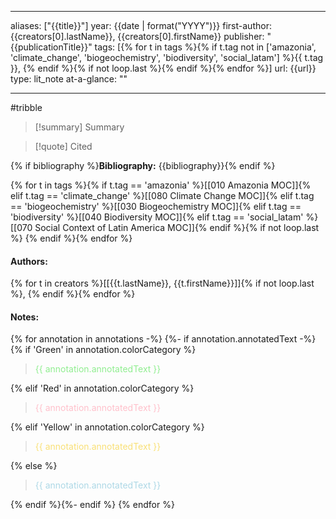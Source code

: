   
---
aliases: ["{{title}}"] 
year: {{date | format("YYYY")}} 
first-author: {{creators[0].lastName}}, {{creators[0].firstName}}
publisher: "{{publicationTitle}}" 
tags: [{% for t in tags %}{% if t.tag not in ['amazonia', 'climate_change', 'biogeochemistry', 'biodiversity', 'social_latam'] %}{{ t.tag }}, {% endif %}{% if not loop.last %}{% endif %}{% endfor %}]
url: {{url}} 
type: lit_note
at-a-glance: ""

--- 
#tribble
>[!summary] Summary

>[!quote] Cited

{% if bibliography %}**Bibliography:** {{bibliography}}{% endif %} 

{% for t in tags %}{% if t.tag == 'amazonia' %}[[010 Amazonia MOC]]{% elif t.tag == 'climate_change' %}[[080 Climate Change MOC]]{% elif t.tag == 'biogeochemistry' %}[[030 Biogeochemistry MOC]]{% elif t.tag == 'biodiversity' %}[[040 Biodiversity MOC]]{% elif t.tag == 'social_latam' %}[[070 Social Context of Latin America MOC]]{% endif %}{% if not loop.last %} {% endif %}{% endfor %}
#### Authors:
{% for t in creators %}[[{{t.lastName}}, {{t.firstName}}]]{% if not loop.last %}, {% endif %}{% endfor %}
#### Notes:
{% for annotation in annotations -%} {%- if annotation.annotatedText -%} {% if 'Green' in annotation.colorCategory %} 
> <span style="color: #90EE90">{{ annotation.annotatedText }}</span> 

{% elif 'Red' in annotation.colorCategory %} 

> <span style="color: #FFC0CB">{{ annotation.annotatedText }}</span>

{% elif 'Yellow' in annotation.colorCategory %}

 > <span style="color: #F9E076">{{ annotation.annotatedText }}</span>

{% else %} 
 > <span style="color: #ADD8E6"> {{ annotation.annotatedText }}</span> 

{% endif %}{%- endif %} {% endfor %}